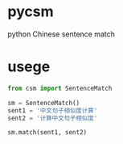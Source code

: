 # pycsm
python Chinese sentence match

# usege

```py
from csm import SentenceMatch

sm = SentenceMatch()
sent1 = '中文句子相似度计算'
sent2 = '计算中文句子相似度'

sm.match(sent1, sent2)
```

